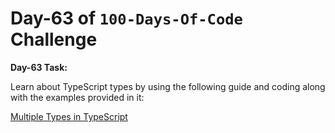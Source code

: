 # Day-63 of `100-Days-Of-Code` Challenge

**Day-63 Task:**

Learn about TypeScript types by using the following guide and coding along with the examples provided in it:

[Multiple Types in TypeScript](./TS-Types/README.MD)
